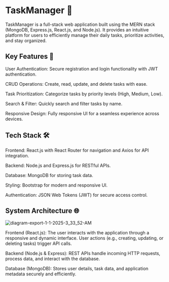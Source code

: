# TaskManager 📝
TaskManager is a full-stack web application built using the MERN stack (MongoDB, Express.js, React.js, and Node.js). 
It provides an intuitive platform for users to efficiently manage their daily tasks, prioritize activities, and stay organized.

## Key Features 🚀
User Authentication: Secure registration and login functionality with JWT authentication.

CRUD Operations: Create, read, update, and delete tasks with ease.

Task Prioritization: Categorize tasks by priority levels (High, Medium, Low).

Search & Filter: Quickly search and filter tasks by name.

Responsive Design: Fully responsive UI for a seamless experience across devices.


## Tech Stack 🛠️
Frontend: React.js with React Router for navigation and Axios for API integration.

Backend: Node.js and Express.js for RESTful APIs.

Database: MongoDB for storing task data.

Styling:  Bootstrap for modern and responsive UI.

Authentication: JSON Web Tokens (JWT) for secure access control.


## System Architecture 🌐


![diagram-export-1-1-2025-3_33_52-AM](https://github.com/user-attachments/assets/73138b8a-afd7-4750-afdb-a08db3bd636c)


Frontend (React.js): The user interacts with the application through a responsive and dynamic interface. User actions (e.g., creating, updating, or deleting tasks) trigger API calls.

Backend (Node.js & Express): REST APIs handle incoming HTTP requests, process data, and interact with the database.

Database (MongoDB): Stores user details, task data, and application metadata securely and efficiently.
